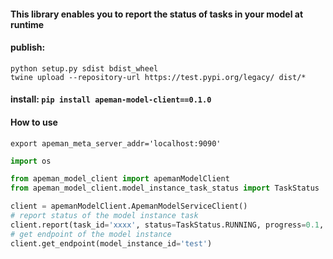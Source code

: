 #### This library enables you to report the status of tasks in your model at runtime
#### publish:
```shell
python setup.py sdist bdist_wheel
twine upload --repository-url https://test.pypi.org/legacy/ dist/*

```
#### install: `pip install apeman-model-client==0.1.0`


#### How to use
```shell
export apeman_meta_server_addr='localhost:9090'
```
```python
import os

from apeman_model_client import apemanModelClient
from apeman_model_client.model_instance_task_status import TaskStatus

client = apemanModelClient.ApemanModelServiceClient()
# report status of the model instance task
client.report(task_id='xxxx', status=TaskStatus.RUNNING, progress=0.1, message='test', token='')
# get endpoint of the model instance
client.get_endpoint(model_instance_id='test')

```
